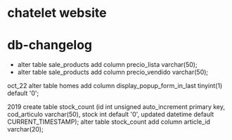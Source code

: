 chatelet website
================

# db-changelog

- alter table sale_products add column precio_lista varchar(50);
- alter table sale_products add column precio_vendido varchar(50);

oct_22
alter table homes add column display_popup_form_in_last tinyint(1) default '0';

2019
create table stock_count (id int unsigned auto_increment primary key, cod_articulo varchar(50), stock int default '0', updated datetime default CURRENT_TIMESTAMP);
alter table stock_count add column article_id varchar(20);
